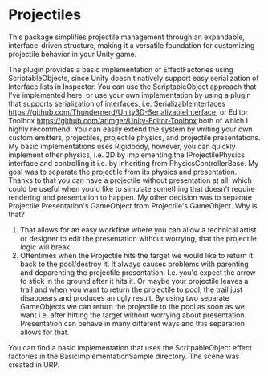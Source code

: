 # Projectiles
This package simplifies projectile management through an expandable, interface-driven structure, making it a versatile foundation for customizing projectile behavior in your Unity game.

The plugin provides a basic implementation of EffectFactories using ScriptableObjects, since Unity doesn't natively support easy serialization of Interface lists in Inspector. You can use the ScriptableObject approach that I've implemented here, or use your own implementation by using a plugin that supports serialization of interfaces, i.e. SerializableInterfaces https://github.com/Thundernerd/Unity3D-SerializableInterface, or Editor Toolbox https://github.com/arimger/Unity-Editor-Toolbox both of which I highly recommend. 
You can easily extend the system by writing your own custom emitters, projectiles, projectile physics, and projectile presentations. My basic implementations uses Rigidbody, however, you can quickly implement other physics, i.e. 2D by implementing the IProjectilePhysics interface and controlling it i.e. by inheriting from PhysicsControllerBase. 
My goal was to separate the projectile from its physics and presentation. Thanks to that you can have a projectile without presentation at all, which could be useful when you'd like to simulate something that doesn't require rendering and presentation to happen.
My other decision was to separate Projectile Presentation's GameObject from Projectile's GameObject. Why is that? 
  1. That allows for an easy workflow where you can allow a technical artist or designer to edit the presentation without worrying, that the projectile logic will break.
  2. Oftentimes when the Projectile hits the target we would like to return it back to the pool/destroy it. It always causes problems with parenting and deparenting the projectile presentation. I.e. you'd expect the arrow to stick in the ground after it hits it. Or maybe your projectile leaves a trail and when you want to return the projectile to pool, the trail just disappears and produces an ugly result. By using two separate GameObjects we can return the projectile to the pool as soon as we want i.e. after hitting the target without worrying about presentation. Presentation can behave in many different ways and this separation allows for that.

You can find a basic implementation that uses the ScritpableObject effect factories in the BasicImplementationSample directory. The scene was created in URP. 
